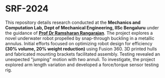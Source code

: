 # SRF-2024
This repository details research conducted at the **Mechanics and Computation Lab, Dept of Mechanical Engineering, IISc Bengaluru** under the guidance of [**Prof Dr Ramsharan Rangarajan**](https://mecheng.iisc.ac.in/people/ramsharan-rangarajan/). The project explores a novel underwater robot propelled by snap-through buckling in a metallic annulus. Initial efforts focused on optimizing robot design for efficiency **(30% volume, 20% weight reduction)** using Fusion 360. 3D printed hulls and fabricated mounting brackets facilitated assembly. Testing revealed an unexpected "jumping" motion with two annuli. To investigate, the project explored arm length variation and developed a force/torque sensor testing rig.
